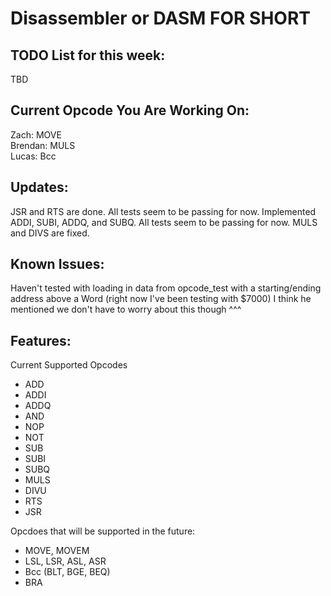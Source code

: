 # Disassembler or DASM FOR SHORT

## TODO List for this week:
TBD

## Current Opcode You Are Working On:
Zach:    MOVE   
Brendan: MULS   
Lucas:   Bcc   

## Updates:
<p>
JSR and RTS are done. All tests seem to be passing for now.   
Implemented ADDI, SUBI, ADDQ, and SUBQ. All tests seem to be passing for now.   
MULS and DIVS are fixed.   
</p>

## Known Issues: 
<p>
Haven't tested with loading in data from opcode_test with a starting/ending address above a Word (right now I've been testing with $7000)  
I think he mentioned we don't have to worry about this though ^^^   
</p>


## Features:
<p>
Current Supported Opcodes  
<ul>
  <li> ADD </li>  
  <li> ADDI </li>  
  <li> ADDQ </li>  
  <li> AND </li>  
  <li> NOP </li>  
  <li> NOT </li>  
  <li> SUB </li>  
  <li> SUBI </li>  
  <li> SUBQ </li>  
  <li> MULS </li>  
  <li> DIVU </li>  
  <li> RTS </li>  
  <li> JSR </li>  
</ul>

Opcdoes that will be supported in the future:
<ul>
  <li> MOVE, MOVEM
  <li> LSL, LSR, ASL, ASR
  <li> Bcc (BLT, BGE, BEQ) 
  <li> BRA
 </ul>
</p>
